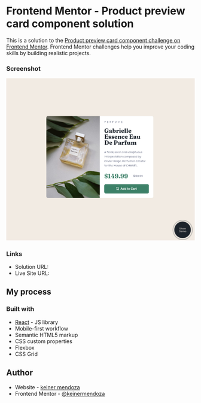 # Frontend Mentor - Product preview card component solution

This is a solution to the [Product preview card component challenge on Frontend Mentor](https://www.frontendmentor.io/challenges/product-preview-card-component-GO7UmttRfa). Frontend Mentor challenges help you improve your coding skills by building realistic projects. 

### Screenshot

![](./public/images/product-card.png)


### Links

- Solution URL: [](https://your-solution-url.com)
- Live Site URL: [](https://your-live-site-url.com)

## My process

### Built with
- [React](https://reactjs.org/) - JS library
- Mobile-first workflow
- Semantic HTML5 markup
- CSS custom properties
- Flexbox
- CSS Grid

## Author

- Website - [keiner mendoza](https://keinermendoza.com)
- Frontend Mentor - [@keinermendoza](https://www.frontendmentor.io/profile/keinermendoza)